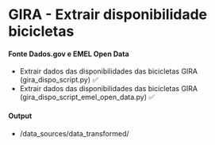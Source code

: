 # GIRA - Extrair disponibilidade bicicletas

#### Fonte Dados.gov e EMEL Open Data
- Extrair dados das disponibilidades das bicicletas GIRA (gira_dispo_script.py) ✅
- Extrair dados das disponibilidades das bicicletas GIRA (gira_dispo_script_emel_open_data.py) ✅

#### Output
- /data_sources/data_transformed/
